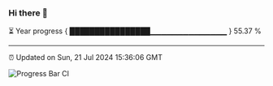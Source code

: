 ### Hi there 👋

⏳ Year progress { ████████████████▁▁▁▁▁▁▁▁▁▁▁▁▁▁ } 55.37 %

---

⏰ Updated on Sun, 21 Jul 2024 15:36:06 GMT

![Progress Bar CI](https://github.com/IshwaranRudhara/GIT-ACTION/workflows/Progress%20Bar%20CI/badge.svg)
